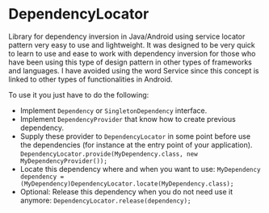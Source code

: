 # DependencyLocator

Library for dependency inversion in Java/Android using service locator pattern very easy to use and lightweight. It was designed to be very quick to learn to use and ease to work with dependency inversion for those who have been using this type of design pattern in other types of frameworks and languages. I have avoided using the word Service since this concept is linked to other types of functionalities in Android.

To use it you just have to do the following:

 * Implement `Dependency` or  `SingletonDependency` interface.
 * Implement `DependencyProvider` that know how to create previous dependency.
 * Supply these provider to `DependencyLocator` in some point before use the dependencies (for instance at the entry point of your application).
   ```DependencyLocator.provide(MyDependency.class, new MyDependencyProvider());```
 * Locate this dependency where and when you want to use:
   ```MyDependency dependency = (MyDependency)DependencyLocator.locate(MyDependency.class);```
 * Optional: Release this dependency when you do not need use it anymore:
   ```DependencyLocator.release(dependency);```



